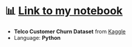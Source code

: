 # 📊 [Link to my notebook](https://github.com/slaisha/Tensorflow---Customer-Churn/blob/main/Tensorflow_Churn.ipynb)

- **Telco Customer Churn Dataset** from [Kaggle](https://www.kaggle.com/datasets/blastchar/telco-customer-churn)
- Language: **Python**
